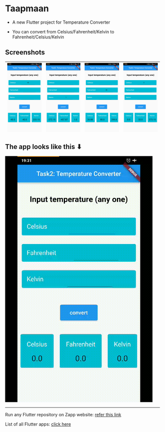 # Taapmaan

- A new Flutter project for Temperature Converter

- You can convert from Celsius/Fahrenheit/Kelvin to Fahrenheit/Celsius/Kelvin

## Screenshots

| ![screenshot](./taapmaan/images/ncta.jpg) | ![screenshot](./taapmaan/images/kta.jpg)  | ![screenshot](./taapmaan/images/fta.jpg)  | ![screenshot](./taapmaan/images/cta.jpg)  |
| -------------------------- | -------------------------- | -------------------------- | -------------------------- |

## The app looks like this ⬇

![](./taapmaan/tc.gif)

-----

Run any Flutter repository on Zapp website: <a href="https://zapp.run/assets/homepage/import-github.gif">refer this link </a>

List of all Flutter apps: <a href="https://github.com/Rahullkumr/Flutter-Projects-List">click here</a>

